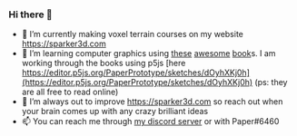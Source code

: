 ### Hi there 👋

<!--
**PaperPrototype/PaperPrototype** is a ✨ _special_ ✨ repository because its `README.md` (this file) appears on your GitHub profile.

Here are some ideas to get you started:

- 🔭 I’m currently working on ...
- 🌱 I’m currently learning ...
- 👯 I’m looking to collaborate on ...
- 🤔 I’m looking for help with ...
- 💬 Ask me about ...
- 📫 How to reach me: ...
- 😄 Pronouns: ...
- ⚡ Fun fact: ...
-->

- 🔭 I’m currently making voxel terrain courses on my website https://sparker3d.com
- 🌱 I’m learning computer graphics using [these](https://gabrielgambetta.com/computer-graphics-from-scratch/) [awesome](https://gamemath.com/) [book](https://www.pbrt.org/)s. I am working through the books using p5js [here https://editor.p5js.org/PaperPrototype/sketches/dOyhXKj0h](https://editor.p5js.org/PaperPrototype/sketches/dOyhXKj0h) (ps: they are all free to read online)
- 🤔 I’m always out to improve https://sparker3d.com so reach out when your brain comes up with any crazy brilliant ideas
- 📫 You can reach me through [my discord server](https://discord.gg/QhqTE4t2tR) or with Paper#6460
